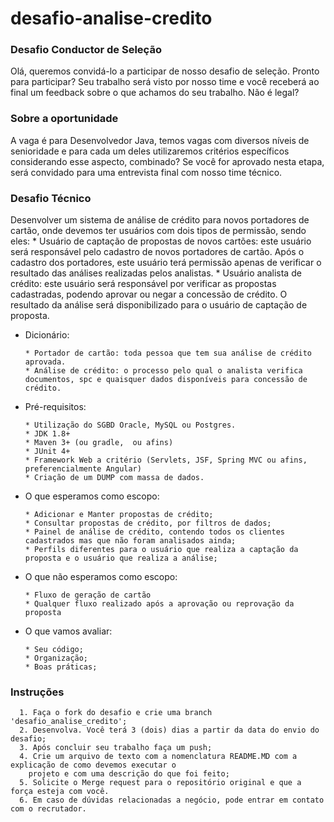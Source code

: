 # desafio-analise-credito

### Desafio Conductor de Seleção 
Olá, queremos convidá-lo a participar de nosso desafio de seleção.  Pronto para participar? Seu trabalho será visto por nosso time e você receberá ao final um feedback sobre o que achamos do seu trabalho. Não é legal?

### Sobre a oportunidade 
A vaga é para Desenvolvedor Java, temos vagas com diversos níveis de senioridade e para cada um deles utilizaremos critérios específicos considerando esse aspecto, combinado? 
Se você for aprovado nesta etapa, será convidado para uma entrevista final com nosso time técnico.

### Desafio Técnico
  Desenvolver um sistema de análise de crédito para novos portadores de cartão, onde devemos ter usuários com dois tipos de permissão, sendo eles:
    * Usuário de captação de propostas de novos cartões: este usuário será responsável pelo cadastro de novos portadores de cartão.  Após o cadastro dos portadores, este usuário terá permissão apenas de verificar o resultado das análises realizadas pelos analistas.
    * Usuário analista de crédito: este usuário será responsável por verificar as propostas cadastradas, podendo aprovar ou negar a concessão de crédito. O resultado da análise será disponibilizado para o usuário de captação de proposta.
    
  - Dicionário:
    ```
    * Portador de cartão: toda pessoa que tem sua análise de crédito aprovada.
    * Análise de crédito: o processo pelo qual o analista verifica documentos, spc e quaisquer dados disponíveis para concessão de crédito.
    ```
    
  - Pré-requisitos:
    ```
    * Utilização do SGBD Oracle, MySQL ou Postgres.
    * JDK 1.8+
    * Maven 3+ (ou gradle,  ou afins)
    * JUnit 4+
    * Framework Web a critério (Servlets, JSF, Spring MVC ou afins, preferencialmente Angular)
    * Criação de um DUMP com massa de dados.
    ```

  - O que esperamos como escopo:
    ```
    * Adicionar e Manter propostas de crédito;
    * Consultar propostas de crédito, por filtros de dados;
    * Painel de análise de crédito, contendo todos os clientes cadastrados mas que não foram analisados ainda;
    * Perfils diferentes para o usuário que realiza a captação da proposta e o usuário que realiza a análise;
    ```
  - O que não esperamos como escopo:
    ```
    * Fluxo de geração de cartão
    * Qualquer fluxo realizado após a aprovação ou reprovação da proposta
    ```
  
  - O que vamos avaliar:
    ```
    * Seu código; 
    * Organização;
    * Boas práticas;
    ```

### Instruções
      1. Faça o fork do desafio e crie uma branch 'desafio_analise_credito';
      2. Desenvolva. Você terá 3 (dois) dias a partir da data do envio do desafio; 
      3. Após concluir seu trabalho faça um push; 
      4. Crie um arquivo de texto com a nomenclatura README.MD com a explicação de como devemos executar o 
        projeto e com uma descrição do que foi feito; 
      5. Solicite o Merge request para o repositório original e que a força esteja com você.
      6. Em caso de dúvidas relacionadas a negócio, pode entrar em contato com o recrutador.
